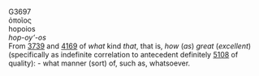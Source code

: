 <body>
  <p>G3697<br>  ὁποῖος  <br> hopoios  <br><i>hop-oy‘-os </i><br>From <a href="g3739.htm">3739</a> and <a href="g4169.htm">4169</a>  of <i>what</i> kind <i>that</i>, that is, <i>how</i> (<i>as</i>) <i>great</i> (<i>excellent</i>) (specifically as indefinite correlation to antecedent definitely <a href="g5108.htm">5108</a> of quality): - what manner (sort) of, such as, whatsoever.<br></p>
 </body>